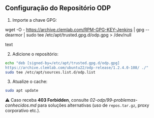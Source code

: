 ## Configuração do Repositório ODP

1. Importe a chave GPG:

wget -O - https://archive.clemlab.com/RPM-GPG-KEY-Jenkins
| gpg --dearmor
| sudo tee /etc/apt/trusted.gpg.d/odp.gpg > /dev/null

text

2. Adicione o repositório:

```bash
echo "deb [signed-by=/etc/apt/trusted.gpg.d/odp.gpg]
https://archive.clemlab.com/ubuntu22/odp-release/1.2.4.0-108/ ./"
sudo tee /etc/apt/sources.list.d/odp.list
```

3. Atualize o cache:

```bash
sudo apt update
```
⚠️ Caso receba **403 Forbidden**, consulte *02-odp/99-problemas-conhecidos.md* para soluções alternativas (uso de `repos.tar.gz`, proxy corporativo etc.).